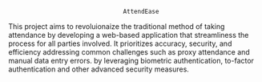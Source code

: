                                     AttendEase
This project aims to revoluionaize the traditional method of  taking attendance by developing a web-based application that streamliness the process for all parties involved.
It prioritizes accuracy, security, and efficiency addressing common challenges such as proxy attendance and manual data entry errors.
by leveraging biometric authentication, to-factor authentication and other advanced security measures.

